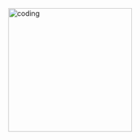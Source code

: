 <img align="left" alt="coding" width="250" src="https://github.com/user-attachments/assets/4f75436f-979e-4441-b67c-419cb61ba09c">
